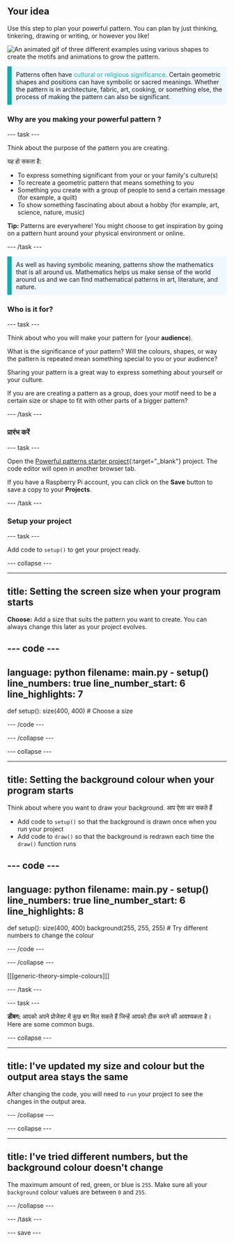 ## Your idea

Use this step to plan your powerful pattern. You can plan by just thinking, tinkering, drawing or writing, or however you like!

![An animated gif of three different examples using various shapes to create the motifs and animations to grow the pattern.](images/ideas-1.gif)

<p style="border-left: solid; border-width:10px; border-color: #0faeb0; background-color: aliceblue; padding: 10px;">Patterns often have <span style="color: #0faeb0">cultural or religious significance</span>. Certain geometric shapes and positions can have symbolic or sacred meanings. Whether the pattern is in architecture, fabric, art, cooking, or something else, the process of making the pattern can also be significant.</p>

### Why are you making your powerful pattern ?

--- task ---

Think about the purpose of the pattern you are creating.

यह हो सकता है:
- To express something significant from your or your family's culture(s)
- To recreate a geometric pattern that means something to you
- Something you create with a group of people to send a certain message (for example, a quilt)
- To show something fascinating about about a hobby (for example, art, science, nature, music)

**Tip:** Patterns are everywhere! You might choose to get inspiration by going on a pattern hunt around your physical environment or online.

--- /task ---

<p style="border-left: solid; border-width:10px; border-color: #0faeb0; background-color: aliceblue; padding: 10px;">As well as having symbolic meaning, patterns show the mathematics that is all around us. Mathematics helps us make sense of the world around us and we can find mathematical patterns in art, literature, and nature. </p>

### Who is it for?

--- task ---

Think about who you will make your pattern for (your **audience**).

What is the significance of your pattern? Will the colours, shapes, or way the pattern is repeated mean something special to you or your audience?

Sharing your pattern is a great way to express something about yourself or your culture.

If you are are creating a pattern as a group, does your motif need to be a certain size or shape to fit with other parts of a bigger pattern?

--- /task ---

### प्रारंभ करें

--- task ---

Open the [Powerful patterns starter project](https://editor.raspberrypi.org/en/projects/powerful-patterns-starter){:target="_blank"} project. The code editor will open in another browser tab.

If you have a Raspberry Pi account, you can click on the **Save** button to save a copy to your **Projects**.

--- /task ---

### Setup your project

--- task ---

Add code to `setup()` to get your project ready.

--- collapse ---

---
title: Setting the screen size when your program starts
---

**Choose:** Add a size that suits the pattern you want to create. You can always change this later as your project evolves.

--- code ---
---
language: python filename: main.py - setup() line_numbers: true line_number_start: 6
line_highlights: 7
---
def setup(): size(400, 400)  # Choose a size

--- /code ---

--- /collapse ---

--- collapse ---

---
title: Setting the background colour when your program starts
---

Think about where you want to draw your background. आप ऐसा कर सकते हैं
+ Add code to `setup()` so that the background is drawn once when you run your project
+ Add code to `draw()` so that the background is redrawn each time the `draw()` function runs

--- code ---
---
language: python filename: main.py - setup() line_numbers: true line_number_start: 6
line_highlights: 8
---
def setup(): size(400, 400) background(255, 255, 255)  # Try different numbers to change the colour

--- /code ---

--- /collapse ---

[[[generic-theory-simple-colours]]]

--- /task ---

--- task ---

**डीबग:** आपको अपने प्रोजेक्ट में कुछ बग मिल सकते हैं जिन्हें आपको ठीक करने की आवश्यकता है। Here are some common bugs.

--- collapse ---

---
title: I've updated my size and colour but the output area stays the same
---

After changing the code, you will need to `run` your project to see the changes in the output area.

--- /collapse ---

--- collapse ---

---
title: I've tried different numbers, but the background colour doesn't change
---

The maximum amount of red, green, or blue is `255`. Make sure all your `background` colour values are between `0` and `255`.

--- /collapse ---

--- /task ---


--- save ---
